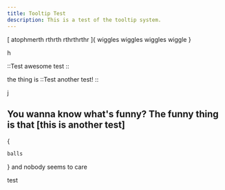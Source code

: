 ```yaml
---
title: Tooltip Test
description: This is a test of the tooltip system.
---
```


[
atophmerth
rthrth
rthrthrthr
]{
wiggles
wiggles
wiggles
wiggle
}

h

::Test
awesome test
::

the thing is ::Test
another test!
::

j

## You wanna know what's funny? The funny thing is that [this is another test]
{
```js
balls
```
} and nobody seems to care

test